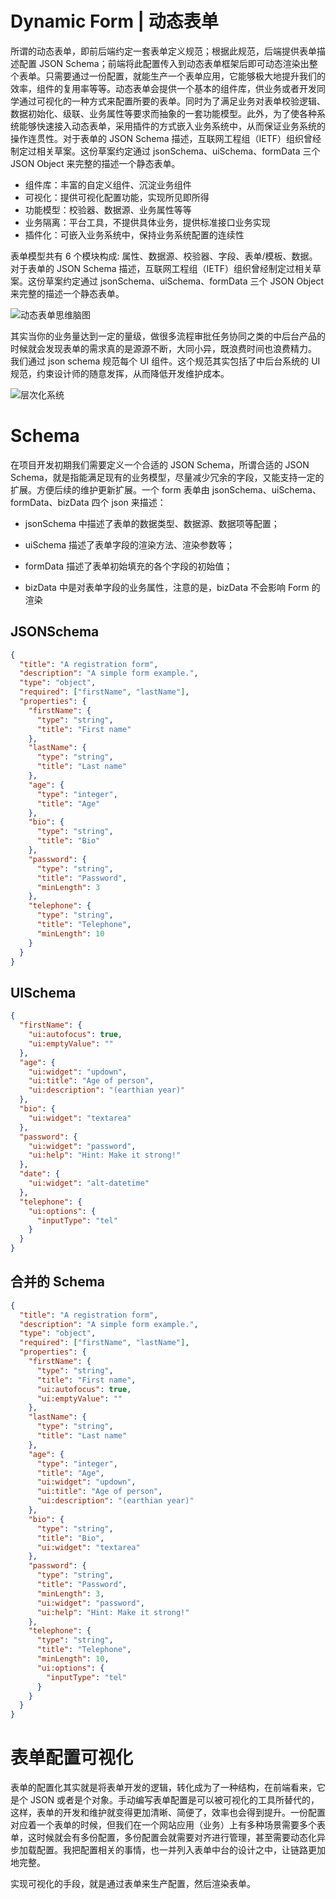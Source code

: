 # Dynamic Form | 动态表单

所谓的动态表单，即前后端约定一套表单定义规范；根据此规范，后端提供表单描述配置 JSON Schema；前端将此配置传入到动态表单框架后即可动态渲染出整个表单。只需要通过一份配置，就能生产一个表单应用，它能够极大地提升我们的效率，组件的复用率等等。动态表单会提供一个基本的组件库，供业务或者开发同学通过可视化的一种方式来配置所要的表单。同时为了满足业务对表单校验逻辑、数据初始化、级联、业务属性等要求而抽象的一套功能模型。此外，为了使各种系统能够快速接入动态表单，采用插件的方式嵌入业务系统中，从而保证业务系统的操作连贯性。对于表单的 JSON Schema 描述，互联网工程组（IETF）组织曾经制定过相关草案。这份草案约定通过 jsonSchema、uiSchema、formData 三个 JSON Object 来完整的描述一个静态表单。

- 组件库：丰富的自定义组件、沉淀业务组件
- 可视化：提供可视化配置功能，实现所见即所得
- 功能模型：校验器、数据源、业务属性等等
- 业务隔离：平台工具，不提供具体业务，提供标准接口业务实现
- 插件化：可嵌入业务系统中，保持业务系统配置的连续性

表单模型共有 6 个模块构成: 属性、数据源、校验器、字段、表单/模板、数据。对于表单的 JSON Schema 描述，互联网工程组（IETF）组织曾经制定过相关草案。这份草案约定通过 jsonSchema、uiSchema、formData 三个 JSON Object 来完整的描述一个静态表单。

![动态表单思维脑图](https://i.postimg.cc/bYD4WQBn/image.png)

其实当你的业务量达到一定的量级，做很多流程审批任务协同之类的中后台产品的时候就会发现表单的需求真的是源源不断，大同小异，既浪费时间也浪费精力。 我们通过 json schema 规范每个 UI 组件。这个规范其实包括了中后台系统的 UI 规范，约束设计师的随意发挥，从而降低开发维护成本。

![层次化系统](https://s2.ax1x.com/2019/09/02/nPQBHU.png)

# Schema

在项目开发初期我们需要定义一个合适的 JSON Schema，所谓合适的 JSON Schema，就是指能满足现有的业务模型，尽量减少冗余的字段，又能支持一定的扩展。方便后续的维护更新扩展。一个 form 表单由 jsonSchema、uiSchema、formData、bizData 四个 json 来描述：

- jsonSchema 中描述了表单的数据类型、数据源、数据项等配置；

- uiSchema 描述了表单字段的渲染方法、渲染参数等；

- formData 描述了表单初始填充的各个字段的初始值；

- bizData 中是对表单字段的业务属性，注意的是，bizData 不会影响 Form 的渲染

## JSONSchema

```json
{
  "title": "A registration form",
  "description": "A simple form example.",
  "type": "object",
  "required": ["firstName", "lastName"],
  "properties": {
    "firstName": {
      "type": "string",
      "title": "First name"
    },
    "lastName": {
      "type": "string",
      "title": "Last name"
    },
    "age": {
      "type": "integer",
      "title": "Age"
    },
    "bio": {
      "type": "string",
      "title": "Bio"
    },
    "password": {
      "type": "string",
      "title": "Password",
      "minLength": 3
    },
    "telephone": {
      "type": "string",
      "title": "Telephone",
      "minLength": 10
    }
  }
}
```

## UISchema

```json
{
  "firstName": {
    "ui:autofocus": true,
    "ui:emptyValue": ""
  },
  "age": {
    "ui:widget": "updown",
    "ui:title": "Age of person",
    "ui:description": "(earthian year)"
  },
  "bio": {
    "ui:widget": "textarea"
  },
  "password": {
    "ui:widget": "password",
    "ui:help": "Hint: Make it strong!"
  },
  "date": {
    "ui:widget": "alt-datetime"
  },
  "telephone": {
    "ui:options": {
      "inputType": "tel"
    }
  }
}
```

## 合并的 Schema

```json
{
  "title": "A registration form",
  "description": "A simple form example.",
  "type": "object",
  "required": ["firstName", "lastName"],
  "properties": {
    "firstName": {
      "type": "string",
      "title": "First name",
      "ui:autofocus": true,
      "ui:emptyValue": ""
    },
    "lastName": {
      "type": "string",
      "title": "Last name"
    },
    "age": {
      "type": "integer",
      "title": "Age",
      "ui:widget": "updown",
      "ui:title": "Age of person",
      "ui:description": "(earthian year)"
    },
    "bio": {
      "type": "string",
      "title": "Bio",
      "ui:widget": "textarea"
    },
    "password": {
      "type": "string",
      "title": "Password",
      "minLength": 3,
      "ui:widget": "password",
      "ui:help": "Hint: Make it strong!"
    },
    "telephone": {
      "type": "string",
      "title": "Telephone",
      "minLength": 10,
      "ui:options": {
        "inputType": "tel"
      }
    }
  }
}
```

# 表单配置可视化

表单的配置化其实就是将表单开发的逻辑，转化成为了一种结构，在前端看来，它是个 JSON 或者是个对象。手动编写表单配置是可以被可视化的工具所替代的，这样，表单的开发和维护就变得更加清晰、简便了，效率也会得到提升。一份配置对应着一个表单的时候，但我们在一个网站应用（业务）上有多种场景需要多个表单，这时候就会有多份配置，多份配置会就需要对齐进行管理，甚至需要动态化异步加载配置。我把配置相关的事情，也一并列入表单中台的设计之中，让链路更加地完整。

实现可视化的手段，就是通过表单来生产配置，然后渲染表单。

